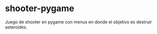 # shooter-pygame
Juego de shooter en pygame 
con menus en donde el objetivo es destruir asteroides.
